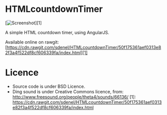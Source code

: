 HTMLcountdownTimer
==================
[![Screenshot](https://raw.githubusercontent.com/sdenel/HTMLcountdownTimer/master/inc/screenshot.png)][1]


A simple HTML countdown timer, using AngularJS.

Available online on rawgit: [https://cdn.rawgit.com/sdenel/HTMLcountdownTimer/50f175361aef0313e82f3a4f522df8cf606339fa/index.html][1]

Licence
=======
* Source code is under BSD Licence.
* Ding sound is under Creative Commons licence, from: http://www.freesound.org/people/theta4/sounds/66136/
  [1]: https://cdn.rawgit.com/sdenel/HTMLcountdownTimer/50f175361aef0313e82f3a4f522df8cf606339fa/index.html
